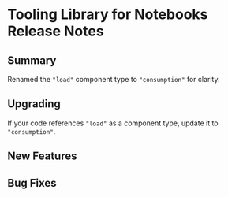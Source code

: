 # Tooling Library for Notebooks Release Notes

## Summary

Renamed the `"load"` component type to `"consumption"` for clarity.

## Upgrading

If your code references `"load"` as a component type, update it to `"consumption"`.

## New Features

<!-- Here goes the main new features and examples or instructions on how to use them -->

## Bug Fixes

<!-- Here goes notable bug fixes that are worth a special mention or explanation -->

